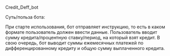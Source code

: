 Credit_Deff_bot

Суть/польза бота: 

При старте использования, бот отправляет  инструкцию, то есть в каком формате пользователь должен  ввести данные.
Пользователь вводит сумму кредита/процентную ставку/период, на который взят кредит. В свою очередь, бот выводит суммы ежемесячных платежей по дифференцированному кредиту и общую сумму выплаченного кредита.
